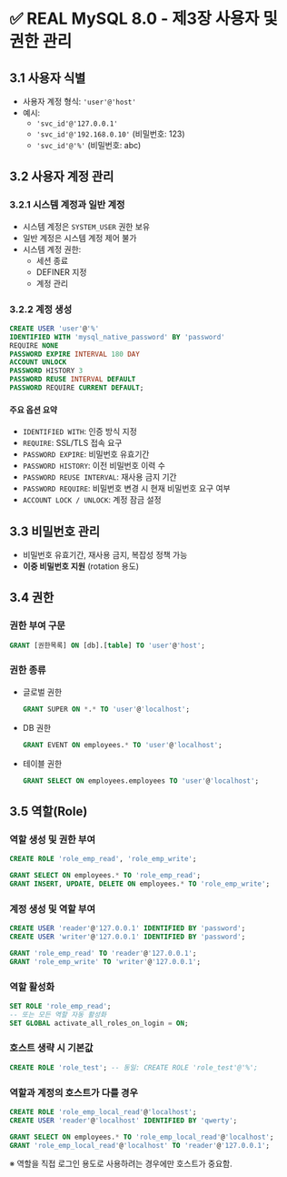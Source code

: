 # ✅ REAL MySQL 8.0 - 제3장 사용자 및 권한 관리

## 3.1 사용자 식별

- 사용자 계정 형식: `'user'@'host'`
- 예시:
  - `'svc_id'@'127.0.0.1'`
  - `'svc_id'@'192.168.0.10'` (비밀번호: 123)
  - `'svc_id'@'%'` (비밀번호: abc)

## 3.2 사용자 계정 관리

### 3.2.1 시스템 계정과 일반 계정

- 시스템 계정은 `SYSTEM_USER` 권한 보유
- 일반 계정은 시스템 계정 제어 불가
- 시스템 계정 권한:
  - 세션 종료
  - DEFINER 지정
  - 계정 관리

### 3.2.2 계정 생성

```sql
CREATE USER 'user'@'%'
IDENTIFIED WITH 'mysql_native_password' BY 'password'
REQUIRE NONE
PASSWORD EXPIRE INTERVAL 180 DAY
ACCOUNT UNLOCK
PASSWORD HISTORY 3
PASSWORD REUSE INTERVAL DEFAULT
PASSWORD REQUIRE CURRENT DEFAULT;
```

#### 주요 옵션 요약

- `IDENTIFIED WITH`: 인증 방식 지정
- `REQUIRE`: SSL/TLS 접속 요구
- `PASSWORD EXPIRE`: 비밀번호 유효기간
- `PASSWORD HISTORY`: 이전 비밀번호 이력 수
- `PASSWORD REUSE INTERVAL`: 재사용 금지 기간
- `PASSWORD REQUIRE`: 비밀번호 변경 시 현재 비밀번호 요구 여부
- `ACCOUNT LOCK / UNLOCK`: 계정 잠금 설정

## 3.3 비밀번호 관리

- 비밀번호 유효기간, 재사용 금지, 복잡성 정책 가능
- **이중 비밀번호 지원** (rotation 용도)

## 3.4 권한

### 권한 부여 구문

```sql
GRANT [권한목록] ON [db].[table] TO 'user'@'host';
```

### 권한 종류

- 글로벌 권한
  ```sql
  GRANT SUPER ON *.* TO 'user'@'localhost';
  ```
- DB 권한
  ```sql
  GRANT EVENT ON employees.* TO 'user'@'localhost';
  ```
- 테이블 권한
  ```sql
  GRANT SELECT ON employees.employees TO 'user'@'localhost';
  ```

## 3.5 역할(Role)

### 역할 생성 및 권한 부여

```sql
CREATE ROLE 'role_emp_read', 'role_emp_write';

GRANT SELECT ON employees.* TO 'role_emp_read';
GRANT INSERT, UPDATE, DELETE ON employees.* TO 'role_emp_write';
```

### 계정 생성 및 역할 부여

```sql
CREATE USER 'reader'@'127.0.0.1' IDENTIFIED BY 'password';
CREATE USER 'writer'@'127.0.0.1' IDENTIFIED BY 'password';

GRANT 'role_emp_read' TO 'reader'@'127.0.0.1';
GRANT 'role_emp_write' TO 'writer'@'127.0.0.1';
```

### 역할 활성화

```sql
SET ROLE 'role_emp_read';
-- 또는 모든 역할 자동 활성화
SET GLOBAL activate_all_roles_on_login = ON;
```

### 호스트 생략 시 기본값

```sql
CREATE ROLE 'role_test'; -- 동일: CREATE ROLE 'role_test'@'%';
```

### 역할과 계정의 호스트가 다를 경우

```sql
CREATE ROLE 'role_emp_local_read'@'localhost';
CREATE USER 'reader'@'localhost' IDENTIFIED BY 'qwerty';

GRANT SELECT ON employees.* TO 'role_emp_local_read'@'localhost';
GRANT 'role_emp_local_read'@'localhost' TO 'reader'@'127.0.0.1';
```

※ 역할을 직접 로그인 용도로 사용하려는 경우에만 호스트가 중요함.
```
